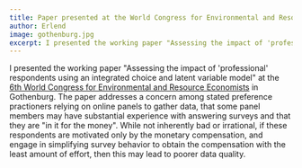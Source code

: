 ```yaml
---
title: Paper presented at the World Congress for Environmental and Resource Economists
author: Erlend
image: gothenburg.jpg
excerpt: I presented the working paper "Assessing the impact of 'professional' respondents using an integrated choice and latent variable model" at the World Congress for Environmental and Resource Economists in Gothenburg.
---
```


I presented the working paper "Assessing the impact of 'professional' respondents using an integrated choice and latent variable model" at the [6th World Congress for Environmental and Resource Economists](http://www.eaere-conferences.org/index.php?y=2018) in Gothenburg. The paper addresses a concern among stated preference practioners relying on online panels to gather data, that some panel members may have substantial experience with answering surveys and that they are "in it for the money". While not inherently bad or irrational, if these respondents are motivated only by the monetary compensation, and engage in simplifying survey behavior to obtain the compensation with the least amount of effort, then this may lead to poorer data quality. 


